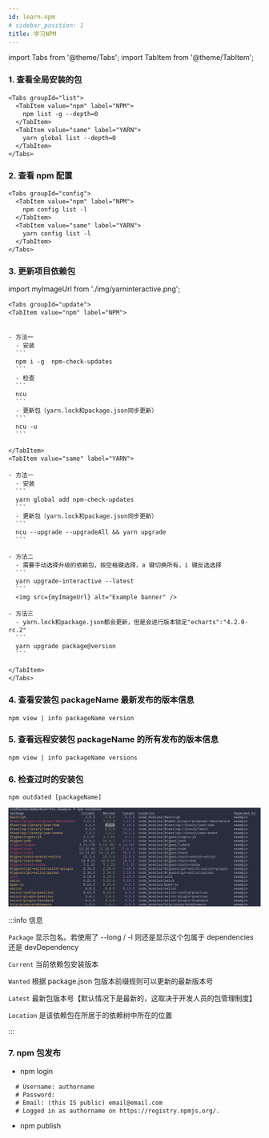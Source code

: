 ```yaml
---
id: learn-npm
# sidebar_position: 1
title: 学习NPM
---
```


import Tabs from '@theme/Tabs';
import TabItem from '@theme/TabItem';

### 1. 查看全局安装的包

```mdx-code-block
<Tabs groupId="list">
  <TabItem value="npm" label="NPM">
    npm list -g --depth=0
  </TabItem>
  <TabItem value="same" label="YARN">
    yarn global list --depth=0
  </TabItem>
</Tabs>
```

### 2. 查看 npm 配置

```mdx-code-block
<Tabs groupId="config">
  <TabItem value="npm" label="NPM">
    npm config list -l
  </TabItem>
  <TabItem value="same" label="YARN">
    yarn config list -l
  </TabItem>
</Tabs>
```

### 3. 更新项目依赖包

import myImageUrl from './img/yarninteractive.png';

````mdx-code-block
<Tabs groupId="update">
<TabItem value="npm" label="NPM">


- 方法一
  - 安装
  ```
  npm i -g  npm-check-updates
  ```
  - 检查
  ```
  ncu
  ```
  - 更新包（yarn.lock和package.json同步更新）
  ```
  ncu -u
  ```

</TabItem>
<TabItem value="same" label="YARN">

- 方法一
  - 安装
  ```
  yarn global add npm-check-updates
  ```
  - 更新包（yarn.lock和package.json同步更新）
  ```
  ncu --upgrade --upgradeAll && yarn upgrade
  ```

- 方法二
  - 需要手动选择升级的依赖包，按空格键选择，a 键切换所有，i 键反选选择
  ```
  yarn upgrade-interactive --latest
  ```
  <img src={myImageUrl} alt="Example banner" />

- 方法三
  - yarn.lock和package.json都会更新，但是会进行版本锁定"echarts":"4.2.0-rc.2"
  ```
  yarn upgrade package@version
  ```

</TabItem>
</Tabs>
````

### 4. 查看安装包 packageName 最新发布的版本信息

```
npm view | info packageName version
```

### 5. 查看远程安装包 packageName 的所有发布的版本信息

```
npm view | info packageName versions
```

### 6. 检查过时的安装包

```
npm outdated [packageName]
```

![img](./img/outdated.png)

:::info 信息

`Package` 显示包名。若使用了 --long / -l 则还是显示这个包属于 dependencies 还是 devDependency

`Current` 当前依赖包安装版本

`Wanted` 根据 package.json 包版本前缀规则可以更新的最新版本号

`Latest` 最新包版本号【默认情况下是最新的，这取决于开发人员的包管理制度】

`Location` 是该依赖包在所居于的依赖树中所在的位置

:::

### 7. npm 包发布

- npm login

```
  # Username: authorname
  # Password:
  # Email: (this IS public) email@email.com
  # Logged in as authorname on https://registry.npmjs.org/.
```

- npm publish
